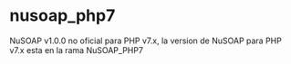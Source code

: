 # nusoap_php7
NuSOAP v1.0.0 no oficial para PHP v7.x, la version de NuSOAP para PHP v7.x esta en la rama NuSOAP_PHP7

